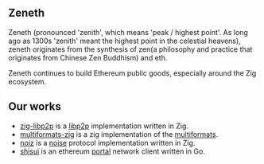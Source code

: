 ## Zeneth

Zeneth (pronounced 'zenith', which means 'peak / highest point'. As long ago as 1300s 'zenith' meant the highest point in the celestial heavens), zeneth originates from the synthesis of zen(a philosophy and practice that originates from Chinese Zen Buddhism) and eth.

Zeneth continues to build Ethereum public goods, especially around the Zig ecosystem.

## Our works

- [zig-libp2p](https://github.com/zen-eth/zig-libp2p) is a [libp2p](https://github.com/libp2p/specs) implementation written in Zig.
- [multiformats-zig](https://github.com/zen-eth/multiformats-zig) is a zig implementation of the [multiformats](https://github.com/multiformats/multiformats).
- [noiz](https://github.com/zen-eth/noiz) is a [noise](https://noiseprotocol.org/) protocol implementation written in Zig.
- [shisui](https://github.com/zen-eth/shisui) is an ethereum [portal](https://github.com/ethereum/portal-network-specs) network client written in Go.
<!--

**Here are some ideas to get you started:**

🙋‍♀️ A short introduction - what is your organization all about?
🌈 Contribution guidelines - how can the community get involved?
👩‍💻 Useful resources - where can the community find your docs? Is there anything else the community should know?
🍿 Fun facts - what does your team eat for breakfast?
🧙 Remember, you can do mighty things with the power of [Markdown](https://docs.github.com/github/writing-on-github/getting-started-with-writing-and-formatting-on-github/basic-writing-and-formatting-syntax)
-->
